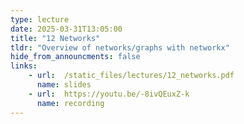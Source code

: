 ```yaml
---
type: lecture
date: 2025-03-31T13:05:00
title: "12 Networks" 
tldr: "Overview of networks/graphs with networkx"
hide_from_announcments: false
links: 
    - url:  /static_files/lectures/12_networks.pdf
      name: slides
    - url:  https://youtu.be/-8ivQEuxZ-k
      name: recording
---
```

